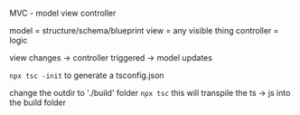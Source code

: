 MVC - model view controller

model = structure/schema/blueprint
view = any visible thing
controller = logic

view changes -> controller triggered -> model updates

`npx tsc -init`
to generate a tsconfig.json

change the outdir to './build' folder
`npx tsc`
this will transpile the ts -> js into the build folder